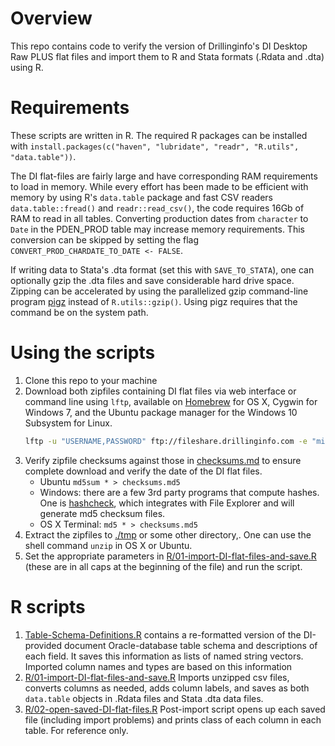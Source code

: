 # Overview

This repo contains code to verify the version of Drillinginfo's DI Desktop Raw PLUS flat files and import them to R and Stata formats (.Rdata and .dta) using R.

# Requirements

These scripts are written in R. The required R packages can be installed with `install.packages(c("haven", "lubridate", "readr", "R.utils", "data.table"))`. 

The DI flat-files are fairly large and have corresponding RAM requirements to load in memory. While every effort has been made to be efficient with memory by using R's `data.table` package and fast CSV readers `data.table::fread()` and `readr::read_csv()`, the code requires 16Gb of RAM to read in all tables. Converting production dates from `character` to `Date` in the PDEN_PROD table may increase memory requirements. This conversion can be skipped by setting the flag `CONVERT_PROD_CHARDATE_TO_DATE <- FALSE`.

If writing data to Stata's .dta format (set this with `SAVE_TO_STATA`), one can optionally gzip the .dta files and save considerable hard drive space. Zipping can be accelerated by using the parallelized gzip command-line program [pigz](http://zlib.net/pigz/) instead of `R.utils::gzip()`. Using pigz requires that the command be on the system path.

# Using the scripts

1. Clone this repo to your machine
2. Download both zipfiles containing DI flat files via web interface or command line using `lftp`, available on [Homebrew](https://brew.sh/) for OS X, Cygwin for Windows 7, and the Ubuntu package manager for the Windows 10 Subsystem for Linux.
    ```sh
    lftp -u "USERNAME,PASSWORD" ftp://fileshare.drillinginfo.com -e "mirror --parallel=3 . ."
    ```
3. Verify zipfile checksums against those in [checksums.md](checksums.md) to ensure complete download and verify the date of the DI flat files.
    - Ubuntu `md5sum * > checksums.md5`
    - Windows: there are a few 3rd party programs that compute hashes. One is [hashcheck](http://code.kliu.org/hashcheck/), which integrates with File Explorer and will generate md5 checksum files.
    - OS X Terminal: `md5 * > checksums.md5`
3. Extract the zipfiles to [./tmp](./tmp) or some other directory,. One can use the shell command `unzip` in OS X or Ubuntu.
4. Set the appropriate parameters in [R/01-import-DI-flat-files-and-save.R](R/01-import-DI-flat-files-and-save.R) (these are in all caps at the beginning of the file) and run the script.

# R scripts

1. [Table-Schema-Definitions.R](R/Table-Schema-Definitions.R) contains a re-formatted version of the DI-provided document Oracle-database table schema and descriptions of each field. It saves this information as lists of named string vectors. Imported column names and types are based on this information
2. [R/01-import-DI-flat-files-and-save.R](R/01-import-DI-flat-files-and-save.R) Imports unzipped csv files, converts columns as needed, adds column labels, and saves as both `data.table` objects in .Rdata files and Stata .dta data files.
3. [R/02-open-saved-DI-flat-files.R](R/02-open-saved-DI-flat-files.R) Post-import script opens up each saved file (including import problems) and prints class of each column in each table. For reference only.
